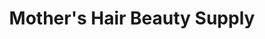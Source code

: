 ---
title: "Mother's Hair Beauty Supply"
url: /houston/mothers-hair-beauty-supply/
shop: Drogerie
---
